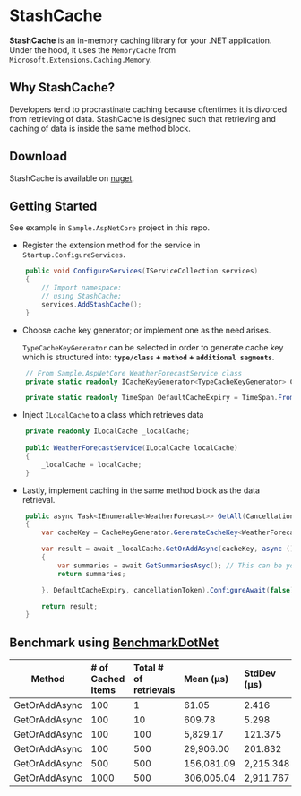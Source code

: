 # StashCache

**StashCache** is an in-memory caching library for your .NET application. Under the hood, it uses the `MemoryCache` from `Microsoft.Extensions.Caching.Memory`.

## Why StashCache?
Developers tend to procrastinate caching because oftentimes it is divorced from retrieving of data. StashCache is designed such that retrieving and caching of data is inside the same method block.

## Download
StashCache is available on [nuget](https://www.nuget.org/packages/StashCache/).

## Getting Started
See example in `Sample.AspNetCore` project in this repo.

* Register the extension method for the service in `Startup.ConfigureServices`.
``` csharp
    public void ConfigureServices(IServiceCollection services)
    {
        // Import namespace:
        // using StashCache;
        services.AddStashCache();
    }
```
* Choose cache key generator; or implement one as the need arises.

   `TypeCacheKeyGenerator` can be selected in order to generate cache key which is structured into: **`type/class` + `method` + `additional segments`**.
```csharp
    // From Sample.AspNetCore WeatherForecastService class
    private static readonly ICacheKeyGenerator<TypeCacheKeyGenerator> CacheKeyGenerator = CacheKeyGeneratorFactory.GetCacheKeyGenerator<TypeCacheKeyGenerator>();

    private static readonly TimeSpan DefaultCacheExpiry = TimeSpan.FromHours(1);
```
* Inject `ILocalCache` to a class which retrieves data
```csharp
    private readonly ILocalCache _localCache;
    
    public WeatherForecastService(ILocalCache localCache)
    {
        _localCache = localCache;
    }
```

* Lastly, implement caching in the same method block as the data retrieval.
```csharp
    public async Task<IEnumerable<WeatherForecast>> GetAll(CancellationToken cancellationToken)
    {
        var cacheKey = CacheKeyGenerator.GenerateCacheKey<WeatherForecastService>();

        var result = await _localCache.GetOrAddAsync(cacheKey, async () =>
        {
            var summaries = await GetSummariesAsyc(); // This can be your database call
            return summaries;

        }, DefaultCacheExpiry, cancellationToken).ConfigureAwait(false);

        return result;
    }
```

## Benchmark using [BenchmarkDotNet](https://github.com/dotnet/BenchmarkDotNet)

|        Method | # of Cached Items | Total # of retrievals |  Mean (μs) | StdDev (μs) | Allocated (KB) |
|-------------- |:----------------- |:----------------------|:-----------|:------------|:---------------|
| GetOrAddAsync |               100 |                     1 |      61.05 |       2.416 |             57 |
| GetOrAddAsync |               100 |                    10 |     609.78 |       5.298 |            568 |
| GetOrAddAsync |               100 |                   100 |   5,829.17 |     121.375 |          5,675 |
| GetOrAddAsync |               100 |                   500 |  29,906.00 |     201.832 |         28,376 |
| GetOrAddAsync |               500 |                   500 | 156,081.09 |   2,215.348 |        142,444 |
| GetOrAddAsync |              1000 |                   500 | 306,005.04 |   2,911.767 |        285,028 |